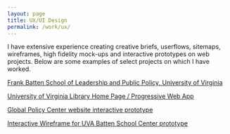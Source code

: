 ```yaml
---
layout: page
title: UX/UI Design
permalink: /work/ux/
---
```



I have extensive experience creating creative briefs, userflows, sitemaps, wireframes, high fidelity mock-ups and interactive prototypes on web projects. Below are some examples of select projects on which I have worked.

<a href="{{ site.github.url }}/work/ux/batten/">Frank Batten School of Leadership and Public Policy, University of Virginia</a>

<a href="uvalibrary/">University of Virginia Library Home Page / Progressive Web App</a>

<a href="https://xd.adobe.com/view/e6c30f3a-304b-4f33-8dcf-47b6b22fa997-b390/?hints=off">Global Policy Center website interactive prototype</a>


<a href="https://xd.adobe.com/view/1b846b99-cf49-48fd-9949-729e158c5cbf-4ed7/">Interactive Wireframe for UVA Batten School Center prototype</a>
